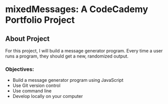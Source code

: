 # mixedMessages: A CodeCademy Portfolio Project
## About Project
For this project, I will build a message generator program. Every time a user runs a program, they should get a new, randomized output.
### Objectives:
+ Build a message generator program using JavaScript
+ Use Git version control
+ Use command line
+ Develop locally on your computer


